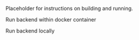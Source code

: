 Placeholder for instructions on building and running.

Run backend within docker container

Run backend locally